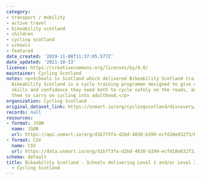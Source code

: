 ```yaml
---
category:
- transport / mobility
- active travel
- bikeability scotland
- children
- cycling scotland
- schools
- featured
date_created: '2019-11-08T11:37:05.577Z'
date_updated: '2021-10-13'
license: https://creativecommons.org/licenses/by/4.0/
maintainer: Cycling Scotland
notes: <p>Schools in Scotland which delivered Bikeability Scotland training in 2018/19.
  Bikeability Scotland is a cycle training programme designed to give children the
  skills and confidence they need both to cycle safely on the roads, and to encourage
  them to carry on cycling into adulthood.</p>
organization: Cycling Scotland
original_dataset_link: https://usmart.io/org/cyclingscotland/discovery/discovery-view-detail/e2de0fb8-ef8b-4b22-8342-c22f08b81395
records: null
resources:
- format: JSON
  name: JSON
  url: https://api.usmart.io/org/d1b773fa-d2bd-4830-b399-ecfd18e832f3/b7008642-43ed-43b5-9e03-69e08f88172a/2/urql
- format: CSV
  name: CSV
  url: https://data.usmart.io/org/d1b773fa-d2bd-4830-b399-ecfd18e832f3/resource?resourceGUID=21710091-2919-4f96-8c1e-3eb8940e955b
schema: default
title: Bikeability Scotland - Schools delivering Level 1 and/or Level 2 - 2018/19
  - Cycling Scotland
---
```


